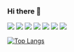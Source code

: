 ### Hi there 👋
<p>
  <img src="https://img.shields.io/badge/Linux-000000?style=flat-square&logo=Linux&logoColor=white"/>
  <img src="https://img.shields.io/badge/MySQL-000000?style=flat-square&logo=MySQL&logoColor=white"/>
  <img src="https://img.shields.io/badge/Node.js-000000?style=flat-square&logo=Node.js&logoColor=white"/>
  <img src="https://img.shields.io/badge/PHP-000000?style=flat-square&logo=PHP&logoColor=white"/>
  <img src="https://img.shields.io/badge/Python-000000?style=flat-square&logo=Python&logoColor=white"/>
  <img src="https://img.shields.io/badge/C-000000?style=flat-square&logo=C&logoColor=white"/>
  <img src="https://img.shields.io/badge/AssemblyScript-000000?style=flat-square&logo=AssemblyScript&logoColor=white"/>
</p>  

[![Top Langs](https://github-readme-stats.vercel.app/api/top-langs/?username=icecube6&layout=compact)](https://github.com/icecube6/github-readme-stats)
